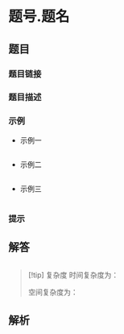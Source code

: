 # 题号.题名
## 题目

### 题目链接


### 题目描述


### 示例
- 示例一
```text

```
- 示例二
```text

```
- 示例三
```text

```

### 提示


## 解答

```Cpp

```

>[!tip] 复杂度
>时间复杂度为：
>
>空间复杂度为：


## 解析


